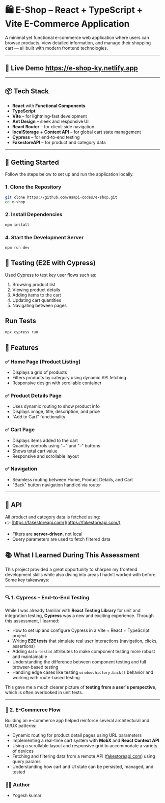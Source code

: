 # 🛍️ E-Shop – React + TypeScript + Vite E-Commerce Application

A minimal yet functional e-commerce web application where users can browse products, view detailed information, and manage their shopping cart — all built with modern frontend technologies.

---

## 🚀 Live Demo https://e-shop-ky.netlify.app

>

---

## 📦 Tech Stack

- **React** with **Functional Components**
- **TypeScript**
- **Vite** – for lightning-fast development
- **Ant Design** – sleek and responsive UI
- **React Router** – for client-side navigation
- **localStorage** + **Context API** – for global cart state management
- **Cypress** – for end-to-end testing
- **FakestoreAPI** – for product and category data

---

## 🔧 Getting Started

Follow the steps below to set up and run the application locally.

### 1. Clone the Repository

```bash
git clone https://github.com/Hampi-codes/e-shop.git
cd e-shop
```
### 2. Install Dependencies
```bash
npm install
```
### 4. Start the Development Server
```bash
npm run dev
```

## 🧪 Testing (E2E with Cypress)

Used Cypress to test key user flows such as:

1. Browsing product list
2. Viewing product details
3. Adding items to the cart
4. Updating cart quantities
5. Navigating between pages

## Run Tests

```bash
npx cypress run
```

## 🎯 Features

### ✅ Home Page (Product Listing)

- Displays a grid of products  
- Filters products by category using dynamic API fetching  
- Responsive design with scrollable container  

### ✅ Product Details Page

- Uses dynamic routing to show product info  
- Displays image, title, description, and price  
- “Add to Cart” functionality  

### ✅ Cart Page

- Displays items added to the cart  
- Quantity controls using "+" and "–" buttons  
- Shows total cart value  
- Responsive and scrollable layout  

### ✅ Navigation

- Seamless routing between Home, Product Details, and Cart  
- "Back" button navigation handled via router  

---

## 🧩 API

All product and category data is fetched using:  
👉 [https://fakestoreapi.com/](https://fakestoreapi.com/)

- Filters are **server-driven**, not local  
- Query parameters are used to fetch filtered data

## 📚 What I Learned During This Assessment

This project provided a great opportunity to sharpen my frontend development skills while also diving into areas I hadn’t worked with before. Some key takeaways:

---

### 🔍 1. Cypress – End-to-End Testing

While I was already familiar with **React Testing Library** for unit and integration testing, **Cypress** was a new and exciting experience. Through this assessment, I learned:

- How to set up and configure Cypress in a Vite + React + TypeScript project
- Writing **E2E tests** that simulate real user interactions (navigation, clicks, assertions)
- Adding `data-testid` attributes to make component testing more robust and maintainable
- Understanding the difference between component testing and full browser-based testing
- Handling edge cases like testing `window.history.back()` behavior and working with route-based testing

This gave me a much clearer picture of **testing from a user's perspective**, which is often overlooked in unit tests.

---

### 🛒 2. E-Commerce Flow

Building an e-commerce app helped reinforce several architectural and UI/UX patterns:

- Dynamic routing for product detail pages using URL parameters
- Implementing a real-time cart system with **MobX** and **React Context API**
- Using a scrollable layout and responsive grid to accommodate a variety of devices
- Fetching and filtering data from a remote API ([fakestoreapi.com](https://fakestoreapi.com/)) using query params
- Understanding how cart and UI state can be persisted, managed, and tested


### 👨‍💻 Author
- Yogesh kumar
